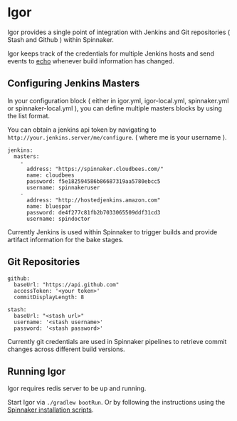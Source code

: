 # Igor
Igor provides a single point of integration with Jenkins and Git repositories ( Stash and Github ) within Spinnaker.

Igor keeps track of the credentials for multiple Jenkins hosts and send events to [echo](http://www.github.com/echo) whenever build information has changed. 

## Configuring Jenkins Masters

In your configuration block ( either in igor.yml, igor-local.yml, spinnaker.yml or spinnaker-local.yml ), you can define multiple masters blocks by using the list format. 

You can obtain a jenkins api token by navigating to `http://your.jenkins.server/me/configure`. ( where me is your username ).

```
jenkins:
  masters:
    -
      address: "https://spinnaker.cloudbees.com/"
      name: cloudbees
      password: f5e182594586b86687319aa5780ebcc5
      username: spinnakeruser
    -
      address: "http://hostedjenkins.amazon.com"
      name: bluespar
      password: de4f277c81fb2b7033065509ddf31cd3
      username: spindoctor
```

Currently Jenkins is used within Spinnaker to trigger builds and provide artifact information for the bake stages. 

## Git Repositories

```
github:
  baseUrl: "https://api.github.com"
  accessToken: '<your token>'
  commitDisplayLength: 8

stash:
  baseUrl: "<stash url>"
  username: '<stash username>'
  password: '<stash password>'
```
Currently git credentials are used in Spinnaker pipelines to retrieve commit changes across different build versions. 

## Running Igor

Igor requires redis server to be up and running.

Start Igor via `./gradlew bootRun`. Or by following the instructions using the [Spinnaker installation scripts](https://www.github.com/spinnaker/spinnaker).
